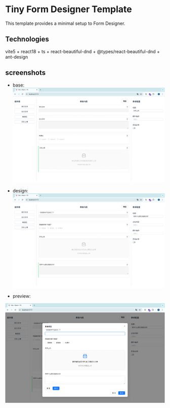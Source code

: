 # Tiny Form Designer Template

This template provides a minimal setup to Form Designer.

## Technologies

vite5 + react18 + ts + react-beautiful-dnd + @types/react-beautiful-dnd + ant-design

## screenshots

- base:
  ![screenshots](./screenshots/image.png)

- design:
  ![design](./screenshots/image2.png)

- preview:

![preview](./screenshots/image3.png)

